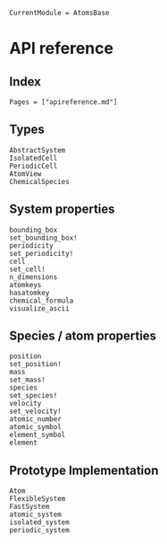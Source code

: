 ```@meta
CurrentModule = AtomsBase
```

# API reference

## Index

```@index
Pages = ["apireference.md"]
```

## Types 

```@docs
AbstractSystem
IsolatedCell
PeriodicCell 
AtomView
ChemicalSpecies 
```

## System properties

```@docs
bounding_box
set_bounding_box!
periodicity
set_periodicity!
cell 
set_cell! 
n_dimensions
atomkeys
hasatomkey
chemical_formula
visualize_ascii
```

## Species / atom properties

```@docs
position
set_position!
mass
set_mass!
species
set_species!
velocity
set_velocity!
atomic_number
atomic_symbol
element_symbol
element 
```


## Prototype Implementation

```@docs
Atom
FlexibleSystem
FastSystem
atomic_system
isolated_system
periodic_system 
```
